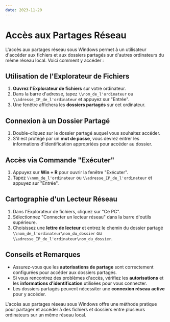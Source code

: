```yaml
---
date: 2023-11-20
---
```

# Accès aux Partages Réseau

L'accès aux partages réseau sous Windows permet à un utilisateur d'accéder aux fichiers et aux dossiers partagés sur d'autres ordinateurs du même réseau local. Voici comment y accéder :

## Utilisation de l'Explorateur de Fichiers

1. **Ouvrez l'Explorateur de fichiers** sur votre ordinateur.
2. Dans la barre d'adresse, tapez `\\nom_de_l'ordinateur` ou `\\adresse_IP_de_l'ordinateur` et appuyez sur "Entrée".
3. Une fenêtre affichera les **dossiers partagés** sur cet ordinateur.

## Connexion à un Dossier Partagé

1. Double-cliquez sur le dossier partagé auquel vous souhaitez accéder.
2. S'il est protégé par un **mot de passe**, vous devrez entrer les informations d'identification appropriées pour accéder au dossier.

## Accès via Commande "Exécuter"

1. Appuyez sur **Win + R** pour ouvrir la fenêtre "Exécuter".
2. Tapez `\\nom_de_l'ordinateur` ou `\\adresse_IP_de_l'ordinateur` et appuyez sur "Entrée".

## Cartographie d'un Lecteur Réseau

1. Dans l'Explorateur de fichiers, cliquez sur "Ce PC".
2. Sélectionnez "Connecter un lecteur réseau" dans la barre d'outils supérieure.
3. Choisissez une **lettre de lecteur** et entrez le chemin du dossier partagé `\\nom_de_l'ordinateur\nom_du_dossier` ou `\\adresse_IP_de_l'ordinateur\nom_du_dossier`.

## Conseils et Remarques

- Assurez-vous que les **autorisations de partage** sont correctement configurées pour accéder aux dossiers partagés.
- Si vous rencontrez des problèmes d'accès, vérifiez les **autorisations** et les **informations d'identification** utilisées pour vous connecter.
- Les dossiers partagés peuvent nécessiter une **connexion réseau active** pour y accéder.

L'accès aux partages réseau sous Windows offre une méthode pratique pour partager et accéder à des fichiers et dossiers entre plusieurs ordinateurs sur un même réseau local.

